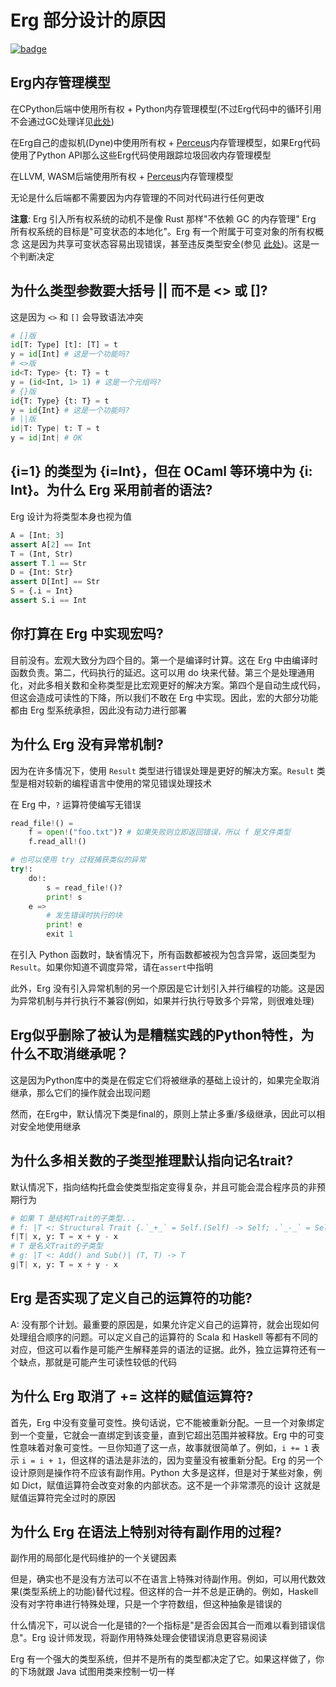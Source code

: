 # Erg 部分设计的原因

[![badge](https://img.shields.io/endpoint.svg?url=https%3A%2F%2Fgezf7g7pd5.execute-api.ap-northeast-1.amazonaws.com%2Fdefault%2Fsource_up_to_date%3Fowner%3Derg-lang%26repos%3Derg%26ref%3Dmain%26path%3Ddoc/EN/faq_syntax.md%26commit_hash%3D14b0c449efc9e9da3e10a09c912a960ecfaf1c9d)](https://gezf7g7pd5.execute-api.ap-northeast-1.amazonaws.com/default/source_up_to_date?owner=erg-lang&repos=erg&ref=main&path=doc/EN/faq_syntax.md&commit_hash=14b0c449efc9e9da3e10a09c912a960ecfaf1c9d)

## Erg内存管理模型

在CPython后端中使用所有权 + Python内存管理模型(不过Erg代码中的循环引用不会通过GC处理详见[此处](syntax/18_ownership.md/#循环引用))

在Erg自己的虚拟机(Dyne)中使用所有权 + [Perceus](https://www.microsoft.com/en-us/research/uploads/prod/2020/11/perceus-tr-v1.pdf)内存管理模型，如果Erg代码使用了Python API那么这些Erg代码使用跟踪垃圾回收内存管理模型

在LLVM, WASM后端使用所有权 + [Perceus](https://www.microsoft.com/en-us/research/uploads/prod/2020/11/perceus-tr-v1.pdf)内存管理模型

无论是什么后端都不需要因为内存管理的不同对代码进行任何更改

__注意__: Erg 引入所有权系统的动机不是像 Rust 那样"不依赖 GC 的内存管理"
Erg 所有权系统的目标是"可变状态的本地化"。Erg 有一个附属于可变对象的所有权概念
这是因为共享可变状态容易出现错误，甚至违反类型安全(参见 [此处](./syntax/type/advanced/shared.md#共享参考))。这是一个判断决定

## 为什么类型参数要大括号 || 而不是 <> 或 []?

这是因为 `<>` 和 `[]` 会导致语法冲突

```python
# []版
id[T: Type] [t]: [T] = t
y = id[Int] # 这是一个功能吗?
# <>版
id<T: Type> {t: T} = t
y = (id<Int, 1> 1) # 这是一个元组吗?
# {}版
id{T: Type} {t: T} = t
y = id{Int} # 这是一个功能吗?
# ||版
id|T: Type| t: T = t
y = id|Int| # OK
```

## {i=1} 的类型为 {i=Int}，但在 OCaml 等环境中为 {i: Int}。为什么 Erg 采用前者的语法?

Erg 设计为将类型本身也视为值

```python
A = [Int; 3]
assert A[2] == Int
T = (Int, Str)
assert T.1 == Str
D = {Int: Str}
assert D[Int] == Str
S = {.i = Int}
assert S.i == Int
```

## 你打算在 Erg 中实现宏吗?

目前没有。宏观大致分为四个目的。第一个是编译时计算。这在 Erg 中由编译时函数负责。第二，代码执行的延迟。这可以用 do 块来代替。第三个是处理通用化，对此多相关数和全称类型是比宏观更好的解决方案。第四个是自动生成代码，但这会造成可读性的下降，所以我们不敢在 Erg 中实现。因此，宏的大部分功能都由 Erg 型系统承担，因此没有动力进行部署

## 为什么 Erg 没有异常机制?

因为在许多情况下，使用 `Result` 类型进行错误处理是更好的解决方案。`Result` 类型是相对较新的编程语言中使用的常见错误处理技术

在 Erg 中，`?` 运算符使编写无错误

```python
read_file!() =
    f = open!("foo.txt")? # 如果失败则立即返回错误，所以 f 是文件类型
    f.read_all!()

# 也可以使用 try 过程捕获类似的异常
try!:
    do!:
        s = read_file!()?
        print! s
    e =>
        # 发生错误时执行的块
        print! e
        exit 1
```

在引入 Python 函数时，缺省情况下，所有函数都被视为包含异常，返回类型为`Result`。如果你知道不调度异常，请在`assert`中指明

此外，Erg 没有引入异常机制的另一个原因是它计划引入并行编程的功能。这是因为异常机制与并行执行不兼容(例如，如果并行执行导致多个异常，则很难处理)

## Erg似乎删除了被认为是糟糕实践的Python特性，为什么不取消继承呢？

这是因为Python库中的类是在假定它们将被继承的基础上设计的，如果完全取消继承，那么它们的操作就会出现问题

然而，在Erg中，默认情况下类是final的，原则上禁止多重/多级继承，因此可以相对安全地使用继承

## 为什么多相关数的子类型推理默认指向记名trait?

默认情况下，指向结构托盘会使类型指定变得复杂，并且可能会混合程序员的非预期行为

```python
# 如果 T 是结构Trait的子类型...
# f: |T <: Structural Trait {.`_+_` = Self.(Self) -> Self; .`_-_` = Self.(Self) -> Self}| (T, T) -> T
f|T| x, y: T = x + y - x
# T 是名义Trait的子类型
# g: |T <: Add() and Sub()| (T, T) -> T
g|T| x, y: T = x + y - x
```

## Erg 是否实现了定义自己的运算符的功能?

A: 没有那个计划。最重要的原因是，如果允许定义自己的运算符，就会出现如何处理组合顺序的问题。可以定义自己的运算符的 Scala 和 Haskell 等都有不同的对应，但这可以看作是可能产生解释差异的语法的证据。此外，独立运算符还有一个缺点，那就是可能产生可读性较低的代码

## 为什么 Erg 取消了 += 这样的赋值运算符?

首先，Erg 中没有变量可变性。换句话说，它不能被重新分配。一旦一个对象绑定到一个变量，它就会一直绑定到该变量，直到它超出范围并被释放。Erg 中的可变性意味着对象可变性。一旦你知道了这一点，故事就很简单了。例如，`i += 1` 表示 `i = i + 1`，但这样的语法是非法的，因为变量没有被重新分配。Erg 的另一个设计原则是操作符不应该有副作用。Python 大多是这样，但是对于某些对象，例如 Dict，赋值运算符会改变对象的内部状态。这不是一个非常漂亮的设计
这就是赋值运算符完全过时的原因

## 为什么 Erg 在语法上特别对待有副作用的过程?

副作用的局部化是代码维护的一个关键因素

但是，确实也不是没有方法可以不在语言上特殊对待副作用。例如，可以用代数效果(类型系统上的功能)替代过程。但这样的合一并不总是正确的。例如，Haskell 没有对字符串进行特殊处理，只是一个字符数组，但这种抽象是错误的

什么情况下，可以说合一化是错的?一个指标是"是否会因其合一而难以看到错误信息"。Erg 设计师发现，将副作用特殊处理会使错误消息更容易阅读

Erg 有一个强大的类型系统，但并不是所有的类型都决定了它。如果这样做了，你的下场就跟 Java 试图用类来控制一切一样
